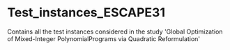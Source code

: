 # Test_instances_ESCAPE31
Contains all the test instances considered in the study 'Global Optimization of Mixed-Integer PolynomialPrograms via Quadratic Reformulation'
